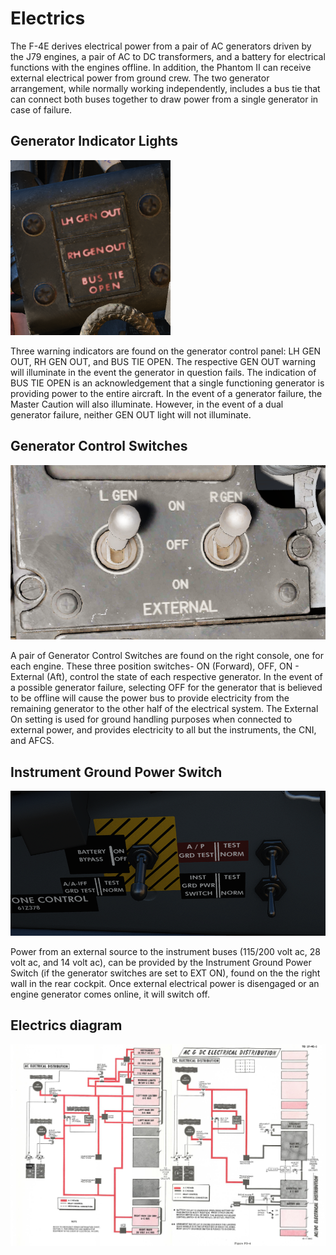 # Electrics

The F-4E derives electrical power from a pair of AC generators driven by the J79
engines, a pair of AC to DC transformers, and a battery for electrical functions
with the engines offline. In addition, the Phantom II can receive external
electrical power from ground crew. The two generator arrangement, while normally
working independently, includes a bus tie that can connect both buses together
to draw power from a single generator in case of failure.

## Generator Indicator Lights

![GenInd](../../img/pilot_generator_lights.png)

Three warning indicators are found on the generator control panel: LH GEN OUT,
RH GEN OUT, and BUS TIE OPEN. The respective GEN OUT warning will illuminate in
the event the generator in question fails. The indication of BUS TIE OPEN is an
acknowledgement that a single functioning generator is providing power to the
entire aircraft. In the event of a generator failure, the Master Caution will
also illuminate. However, in the event of a dual generator failure, neither GEN
OUT light will not illuminate.

## Generator Control Switches

![GenCtl](../../img/GenCtl.png)

A pair of Generator Control Switches are found on the right console, one for
each engine. These three position switches- ON (Forward), OFF, ON - External
(Aft), control the state of each respective generator. In the event of a
possible generator failure, selecting OFF for the generator that is believed to
be offline will cause the power bus to provide electricity from the remaining
generator to the other half of the electrical system. The External On setting is
used for ground handling purposes when connected to external power, and provides
electricity to all but the instruments, the CNI, and AFCS.

## Instrument Ground Power Switch

![InstrumentGroundPowerSwitch](../../img/wso_instrument_ground_power_switch.png)

Power from an external source to the instrument buses (115/200 volt ac, 28 volt
ac, and 14 volt ac), can be provided by the Instrument Ground Power Switch (if
the generator switches are set to EXT ON), found on the the right wall in the
rear cockpit. Once external electrical power is disengaged or an engine
generator comes online, it will switch off.

## Electrics diagram

![manual_electric_system_diagram](../../img/manual_electric_system_diagram.png)
